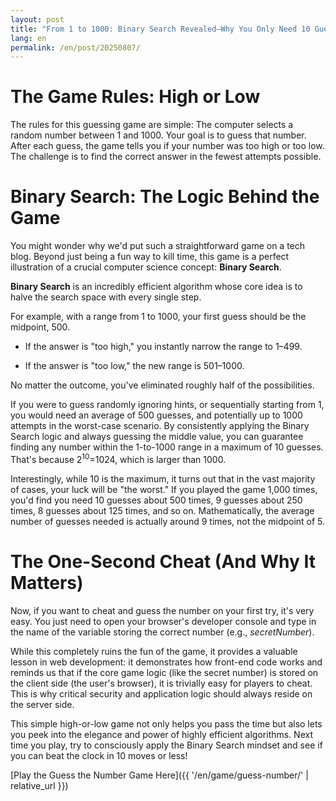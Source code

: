 ```yaml
---
layout: post
title: "From 1 to 1000: Binary Search Revealed—Why You Only Need 10 Guesses"
lang: en
permalink: /en/post/20250807/
---
```

# The Game Rules: High or Low

The rules for this guessing game are simple: The computer selects a random number between 1 and 1000. Your goal is to guess that number. After each guess, the game tells you if your number was too high or too low. The challenge is to find the correct answer in the fewest attempts possible.

# Binary Search: The Logic Behind the Game

You might wonder why we'd put such a straightforward game on a tech blog. Beyond just being a fun way to kill time, this game is a perfect illustration of a crucial computer science concept: **Binary Search**.

**Binary Search** is an incredibly efficient algorithm whose core idea is to halve the search space with every single step.

For example, with a range from 1 to 1000, your first guess should be the midpoint, 500.

* If the answer is "too high," you instantly narrow the range to 1–499.

* If the answer is "too low," the new range is 501–1000.

No matter the outcome, you've eliminated roughly half of the possibilities.

If you were to guess randomly ignoring hints, or sequentially starting from 1, you would need an average of 500 guesses, and potentially up to 1000 attempts in the worst-case scenario. By consistently applying the Binary Search logic and always guessing the middle value, you can guarantee finding any number within the 1-to-1000 range in a maximum of 10 guesses. That's because 2<sup>10</sup>=1024, which is larger than 1000.

Interestingly, while 10 is the maximum, it turns out that in the vast majority of cases, your luck will be "the worst." If you played the game 1,000 times, you'd find you need 10 guesses about 500 times, 9 guesses about 250 times, 8 guesses about 125 times, and so on. Mathematically, the average number of guesses needed is actually around 9 times, not the midpoint of 5.

# The One-Second Cheat (And Why It Matters)

Now, if you want to cheat and guess the number on your first try, it's very easy. You just need to open your browser's developer console and type in the name of the variable storing the correct number (e.g., *secretNumber*).

While this completely ruins the fun of the game, it provides a valuable lesson in web development: it demonstrates how front-end code works and reminds us that if the core game logic (like the secret number) is stored on the client side (the user's browser), it is trivially easy for players to cheat. This is why critical security and application logic should always reside on the server side.

This simple high-or-low game not only helps you pass the time but also lets you peek into the elegance and power of highly efficient algorithms. Next time you play, try to consciously apply the Binary Search mindset and see if you can beat the clock in 10 moves or less!

[Play the Guess the Number Game Here]({{ '/en/game/guess-number/' | relative_url }})
